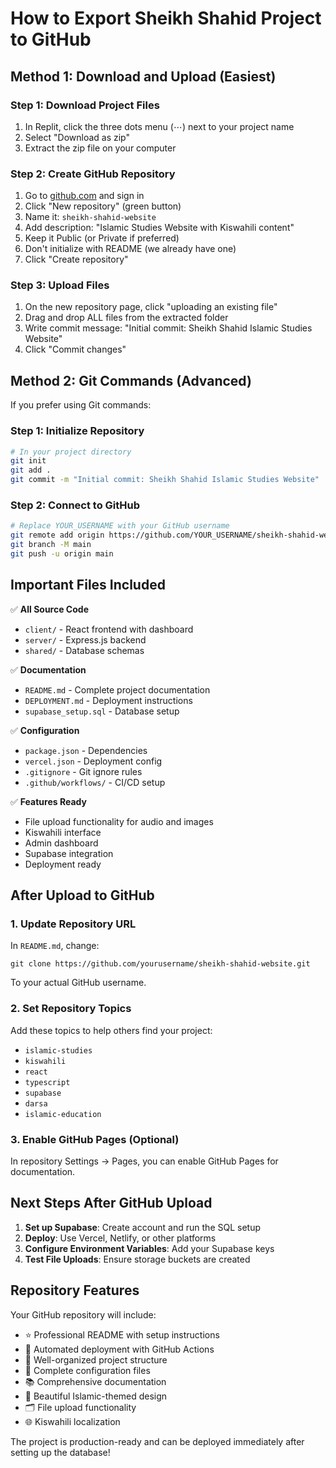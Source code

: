 # How to Export Sheikh Shahid Project to GitHub

## Method 1: Download and Upload (Easiest)

### Step 1: Download Project Files
1. In Replit, click the three dots menu (⋯) next to your project name
2. Select "Download as zip"
3. Extract the zip file on your computer

### Step 2: Create GitHub Repository
1. Go to [github.com](https://github.com) and sign in
2. Click "New repository" (green button)
3. Name it: `sheikh-shahid-website`
4. Add description: "Islamic Studies Website with Kiswahili content"
5. Keep it Public (or Private if preferred)
6. Don't initialize with README (we already have one)
7. Click "Create repository"

### Step 3: Upload Files
1. On the new repository page, click "uploading an existing file"
2. Drag and drop ALL files from the extracted folder
3. Write commit message: "Initial commit: Sheikh Shahid Islamic Studies Website"
4. Click "Commit changes"

## Method 2: Git Commands (Advanced)

If you prefer using Git commands:

### Step 1: Initialize Repository
```bash
# In your project directory
git init
git add .
git commit -m "Initial commit: Sheikh Shahid Islamic Studies Website"
```

### Step 2: Connect to GitHub
```bash
# Replace YOUR_USERNAME with your GitHub username
git remote add origin https://github.com/YOUR_USERNAME/sheikh-shahid-website.git
git branch -M main
git push -u origin main
```

## Important Files Included

✅ **All Source Code**
- `client/` - React frontend with dashboard
- `server/` - Express.js backend
- `shared/` - Database schemas

✅ **Documentation**
- `README.md` - Complete project documentation
- `DEPLOYMENT.md` - Deployment instructions
- `supabase_setup.sql` - Database setup

✅ **Configuration**
- `package.json` - Dependencies
- `vercel.json` - Deployment config
- `.gitignore` - Git ignore rules
- `.github/workflows/` - CI/CD setup

✅ **Features Ready**
- File upload functionality for audio and images
- Kiswahili interface
- Admin dashboard
- Supabase integration
- Deployment ready

## After Upload to GitHub

### 1. Update Repository URL
In `README.md`, change:
```
git clone https://github.com/yourusername/sheikh-shahid-website.git
```
To your actual GitHub username.

### 2. Set Repository Topics
Add these topics to help others find your project:
- `islamic-studies`
- `kiswahili`
- `react`
- `typescript`
- `supabase`
- `darsa`
- `islamic-education`

### 3. Enable GitHub Pages (Optional)
In repository Settings → Pages, you can enable GitHub Pages for documentation.

## Next Steps After GitHub Upload

1. **Set up Supabase**: Create account and run the SQL setup
2. **Deploy**: Use Vercel, Netlify, or other platforms
3. **Configure Environment Variables**: Add your Supabase keys
4. **Test File Uploads**: Ensure storage buckets are created

## Repository Features

Your GitHub repository will include:
- ⭐ Professional README with setup instructions
- 🚀 Automated deployment with GitHub Actions
- 📁 Well-organized project structure
- 🔧 Complete configuration files
- 📚 Comprehensive documentation
- 🎨 Beautiful Islamic-themed design
- 🗂️ File upload functionality
- 🌐 Kiswahili localization

The project is production-ready and can be deployed immediately after setting up the database!